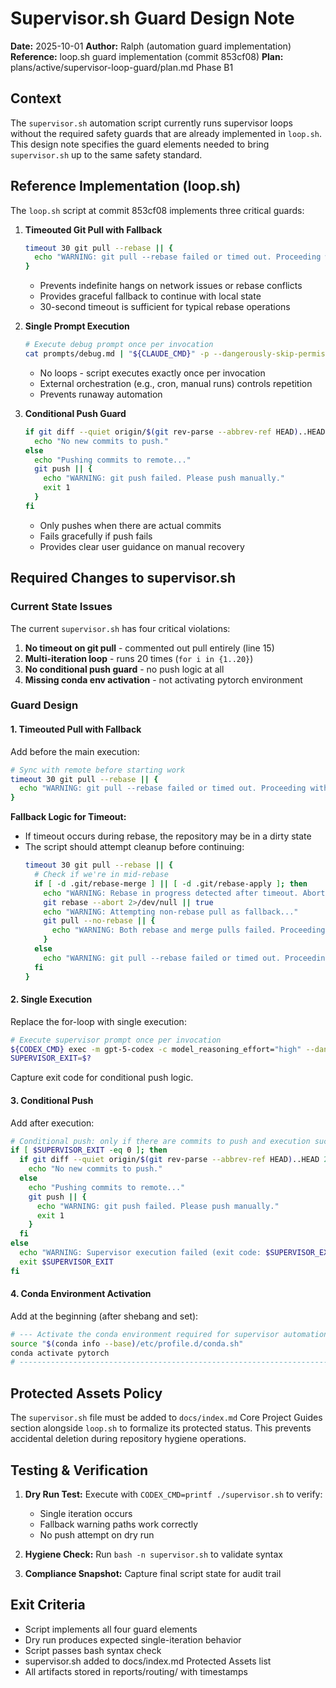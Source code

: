 # Supervisor.sh Guard Design Note

**Date:** 2025-10-01
**Author:** Ralph (automation guard implementation)
**Reference:** loop.sh guard implementation (commit 853cf08)
**Plan:** plans/active/supervisor-loop-guard/plan.md Phase B1

## Context

The `supervisor.sh` automation script currently runs supervisor loops without the required safety guards that are already implemented in `loop.sh`. This design note specifies the guard elements needed to bring `supervisor.sh` up to the same safety standard.

## Reference Implementation (loop.sh)

The `loop.sh` script at commit 853cf08 implements three critical guards:

1. **Timeouted Git Pull with Fallback**
   ```bash
   timeout 30 git pull --rebase || {
     echo "WARNING: git pull --rebase failed or timed out. Proceeding with local state."
   }
   ```
   - Prevents indefinite hangs on network issues or rebase conflicts
   - Provides graceful fallback to continue with local state
   - 30-second timeout is sufficient for typical rebase operations

2. **Single Prompt Execution**
   ```bash
   # Execute debug prompt once per invocation
   cat prompts/debug.md | "${CLAUDE_CMD}" -p --dangerously-skip-permissions ...
   ```
   - No loops - script executes exactly once per invocation
   - External orchestration (e.g., cron, manual runs) controls repetition
   - Prevents runaway automation

3. **Conditional Push Guard**
   ```bash
   if git diff --quiet origin/$(git rev-parse --abbrev-ref HEAD)..HEAD 2>/dev/null; then
     echo "No new commits to push."
   else
     echo "Pushing commits to remote..."
     git push || {
       echo "WARNING: git push failed. Please push manually."
       exit 1
     }
   fi
   ```
   - Only pushes when there are actual commits
   - Fails gracefully if push fails
   - Provides clear user guidance on manual recovery

## Required Changes to supervisor.sh

### Current State Issues

The current `supervisor.sh` has four critical violations:

1. **No timeout on git pull** - commented out pull entirely (line 15)
2. **Multi-iteration loop** - runs 20 times (`for i in {1..20}`)
3. **No conditional push guard** - no push logic at all
4. **Missing conda env activation** - not activating pytorch environment

### Guard Design

#### 1. Timeouted Pull with Fallback

Add before the main execution:
```bash
# Sync with remote before starting work
timeout 30 git pull --rebase || {
  echo "WARNING: git pull --rebase failed or timed out. Proceeding with local state."
}
```

**Fallback Logic for Timeout:**
- If timeout occurs during rebase, the repository may be in a dirty state
- The script should attempt cleanup before continuing:
  ```bash
  timeout 30 git pull --rebase || {
    # Check if we're in mid-rebase
    if [ -d .git/rebase-merge ] || [ -d .git/rebase-apply ]; then
      echo "WARNING: Rebase in progress detected after timeout. Aborting rebase..."
      git rebase --abort 2>/dev/null || true
      echo "WARNING: Attempting non-rebase pull as fallback..."
      git pull --no-rebase || {
        echo "WARNING: Both rebase and merge pulls failed. Proceeding with local state."
      }
    else
      echo "WARNING: git pull --rebase failed or timed out. Proceeding with local state."
    fi
  }
  ```

#### 2. Single Execution

Replace the for-loop with single execution:
```bash
# Execute supervisor prompt once per invocation
${CODEX_CMD} exec -m gpt-5-codex -c model_reasoning_effort="high" --dangerously-bypass-approvals-and-sandbox < prompts/supervisor.md | tee -a "${LOG_FILE}"
SUPERVISOR_EXIT=$?
```

Capture exit code for conditional push logic.

#### 3. Conditional Push

Add after execution:
```bash
# Conditional push: only if there are commits to push and execution succeeded
if [ $SUPERVISOR_EXIT -eq 0 ]; then
  if git diff --quiet origin/$(git rev-parse --abbrev-ref HEAD)..HEAD 2>/dev/null; then
    echo "No new commits to push."
  else
    echo "Pushing commits to remote..."
    git push || {
      echo "WARNING: git push failed. Please push manually."
      exit 1
    }
  fi
else
  echo "WARNING: Supervisor execution failed (exit code: $SUPERVISOR_EXIT). Skipping push."
  exit $SUPERVISOR_EXIT
fi
```

#### 4. Conda Environment Activation

Add at the beginning (after shebang and set):
```bash
# --- Activate the conda environment required for supervisor automation ---
source "$(conda info --base)/etc/profile.d/conda.sh"
conda activate pytorch
# -----------------------------------------------------------------------
```

## Protected Assets Policy

The `supervisor.sh` file must be added to `docs/index.md` Core Project Guides section alongside `loop.sh` to formalize its protected status. This prevents accidental deletion during repository hygiene operations.

## Testing & Verification

1. **Dry Run Test:** Execute with `CODEX_CMD=printf ./supervisor.sh` to verify:
   - Single iteration occurs
   - Fallback warning paths work correctly
   - No push attempt on dry run

2. **Hygiene Check:** Run `bash -n supervisor.sh` to validate syntax

3. **Compliance Snapshot:** Capture final script state for audit trail

## Exit Criteria

- Script implements all four guard elements
- Dry run produces expected single-iteration behavior
- Script passes bash syntax check
- supervisor.sh added to docs/index.md Protected Assets list
- All artifacts stored in reports/routing/ with timestamps
